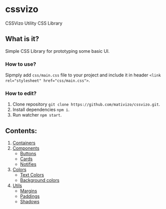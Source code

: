 # cssvizo
CSSVizo Utility CSS Library

## What is it?
Simple CSS Library for prototyping some basic UI.

### How to use?
Sipmply add `css/main.css` file to your project and include it in header `<link rel="stylesheet" href="css/main.css">`.

### How to edit?
1. Clone repository `git clone https://github.com/mativizo/cssvizo.git`.
2. Install dependencies `npm i`.
3. Run watcher `npm start`.

## Contents:

1. [Containers](#containers)
2. [Components](#components)
    - [Buttons](#buttons)
    - [Cards](#cards)
    - [Notifies](#notifies)
3. [Colors](#colors)
    - [Text Colors](#text-colors)
    - [Background colors](#background-colors)
4. [Utils](#utils)
    - [Margins](#margins)
    - [Paddings](#paddings)
    - [Shadows](#shadows)

